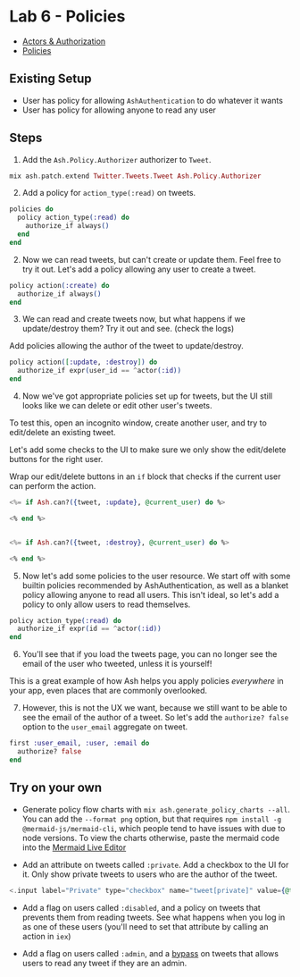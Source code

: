# Lab 6 - Policies

- [Actors & Authorization](https://hexdocs.pm/ash/actors-and-authorization.html)
- [Policies](https://hexdocs.pm/ash/policies.html)

## Existing Setup

- User has policy for allowing `AshAuthentication` to do whatever it wants
- User has policy for allowing anyone to read any user

## Steps

1. Add the `Ash.Policy.Authorizer` authorizer to `Tweet`.

```elixir
mix ash.patch.extend Twitter.Tweets.Tweet Ash.Policy.Authorizer
```

2. Add a policy for `action_type(:read)` on tweets.

```elixir
policies do
  policy action_type(:read) do
    authorize_if always()
  end
end
```

2. Now we can read tweets, but can't create or update them. Feel free to try it out.
   Let's add a policy allowing any user to create a tweet.

```elixir
policy action(:create) do
  authorize_if always()
end
```

3. We can read and create tweets now, but what happens if we update/destroy them?
   Try it out and see. (check the logs)

Add policies allowing the author of the tweet to update/destroy.

```elixir
policy action([:update, :destroy]) do
  authorize_if expr(user_id == ^actor(:id))
end
```

4. Now we've got appropriate policies set up for tweets, but the UI still looks like we can delete or edit other user's tweets.

To test this, open an incognito window, create another user, and try to edit/delete an existing tweet.

Let's add some checks to the UI to make sure we only show the edit/delete buttons for the right user.

Wrap our edit/delete buttons in an `if` block that checks if the current user can perform the action.

```elixir
<%= if Ash.can?({tweet, :update}, @current_user) do %>

<% end %>


<%= if Ash.can?({tweet, :destroy}, @current_user) do %>

<% end %>
```

5. Now let's add some policies to the user resource. We start off with some builtin policies
   recommended by AshAuthentication, as well as a blanket policy allowing anyone to read all users.
   This isn't ideal, so let's add a policy to only allow users to read themselves.

```elixir
policy action_type(:read) do
  authorize_if expr(id == ^actor(:id))
end
```

6. You'll see that if you load the tweets page, you can no longer see the email of the user who tweeted, unless it is yourself!

This is a great example of how Ash helps you apply policies _everywhere_ in your app, even places that are commonly overlooked.

7. However, this is not the UX we want, because we still want to be able to see the email of the author of a tweet.
   So let's add the `authorize? false` option to the `user_email` aggregate on tweet.

```elixir
first :user_email, :user, :email do
  authorize? false
end
```

## Try on your own

- Generate policy flow charts with `mix ash.generate_policy_charts --all`. You can add the `--format png` option, but that requires `npm install -g @mermaid-js/mermaid-cli`, which people tend to have issues with due to node versions. To view the charts otherwise, paste the mermaid code into the [Mermaid Live Editor](https://mermaid.live/edit)

- Add an attribute on tweets called `:private`. Add a checkbox to the UI for it. Only show private tweets to users who are the author of the tweet.

```elixir
<.input label="Private" type="checkbox" name="tweet[private]" value={@tweet && @tweet.private} />
```

- Add a flag on users called `:disabled`, and a policy on tweets that prevents them from reading tweets. See what happens when you log in as one of these users (you'll need to set that attribute by calling an action in `iex`)

- Add a flag on users called `:admin`, and a [bypass](https://hexdocs.pm/ash/policies.html#bypass-policies) on tweets that allows users to read any tweet if they are an admin.

